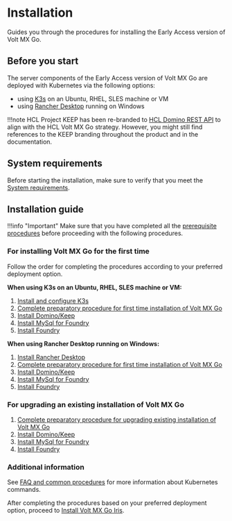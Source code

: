 # Installation

Guides you through the procedures for installing the Early Access version of Volt MX Go.

## Before you start

The server components of the Early Access version of Volt MX Go are deployed with Kubernetes via the following options:

- using [K3s](https://docs.k3s.io) on an Ubuntu, RHEL, SLES machine or VM
- using [Rancher Desktop](https://docs.rancherdesktop.io) running on Windows  

!!!note
    HCL Project KEEP has been re-branded to [HCL Domino REST API](../references/index.md#hcl-domino-rest-api-formerly-known-as-hcl-project-keep) to align with the HCL Volt MX Go strategy. However, you might still find references to the KEEP branding throughout the product and in the documentation.
## System requirements
Before starting the installation, make sure to verify that you meet the [System requirements](sysreq.md).

## Installation guide

!!!info "Important"
    Make sure that you have completed all the [prerequisite procedures](prerequisite.md) before proceeding with the following procedures. 

### For installing Volt MX Go for the first time

Follow the order for completing the procedures according to your preferred deployment option.

**When using K3s on an Ubuntu, RHEL, SLES machine or VM:**

1. [Install and configure K3s](k3sinstall.md)
2. [Complete preparatory procedure for first time installation of Volt MX Go](prereq.md)
3. [Install Domino/Keep](downloadhelmchart.md)
4. [Install MySql for Foundry](installmysqlfoundry.md)
5. [Install Foundry](installfoundry.md)


**When using Rancher Desktop running on Windows:**

1. [Install Rancher Desktop](installrancher.md)
2. [Complete preparatory procedure for first time installation of Volt MX Go](prereq.md)
3. [Install Domino/Keep](downloadhelmchart.md)
4. [Install MySql for Foundry](installmysqlfoundry.md)
5. [Install Foundry](installfoundry.md)

### For upgrading an existing installation of Volt MX Go

<!--!!!warning "Important"
    This installation guide is only applicable when you have an existing installation of Volt MX Go and you want to upgrade your installation to the latest version.--> 

1. [Complete preparatory procedure for upgrading existing installation of Volt MX Go](prereqnew.md)
2. [Install Domino/Keep](downloadhelmchart.md)
3. [Install MySql for Foundry](installmysqlfoundry.md)
4. [Install Foundry](installfoundry.md)

### Additional information

See [FAQ and common procedures](../references/kubecheatsheet.md) for more information about Kubernetes commands.

After completing the procedures based on your preferred deployment option, proceed to [Install Volt MX Go Iris](installiris.md).